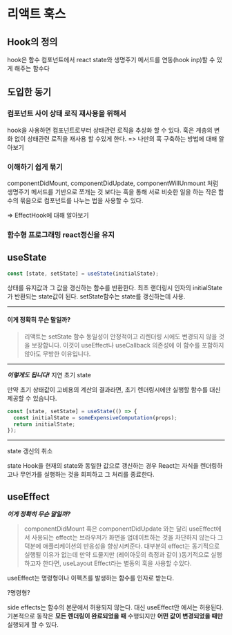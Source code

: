 # 리액트 훅스

## Hook의 정의

hook은 함수 컴포넌트에서 react state와 생명주기 메서드를 연동(hook inp)할 수 있게 해주는 함수다

## 도입한 동기

### 컴포넌트 사이 상태 로직 재사용을 위해서

hook을 사용하면 컴포넌트로부터 상태관련 로직을 추상화 할 수 있다. 훅은 계층의 변화 없이 상태관련 로직을 재사용 할 수있게 한다. => 나만의 훅 구축하는 방법에 대해 알아보기

### 이해하기 쉽게 묶기

componentDidMount, componentDidUpdate, componentWillUnmount 처럼 생명주기 메서드를 기반으로 쪼개는 것 보다는 훅을 통해 서로 비슷한 일을 하는 작은 함수의 묶음으로 컴포넌트를 나누는 법을 사용할 수 있다.

=> EffectHook에 대해 알아보기

### 함수형 프로그래밍 react정신을 유지

## useState

```js
const [state, setState] = useState(initialState);
```

상태를 유지값과 그 값을 갱신하는 함수를 반환한다.
최초 랜더링시 인자의 initialState가 반환되는 state값이 된다.
setState함수는 state를 갱신하는데 사용.

---

#### **이게 정확히 무슨 말일까?**

> 리액트는 setState 함수 동일성이 안정적이고 리렌더링 시에도 변경되지 않을 것을 보장합니다. 이것이 useEffect나 useCallback 의존성에 이 함수를 포함하지 않아도 무방한 이유입니다.

---

**_이렇게도 됩니다!_** 지연 초기 state

만약 초기 상태값이 고비용의 계산의 결과라면, 초기 렌더링시에만 실행할 함수를 대신 제공할 수 있습니다.

```javascript
const [state, setState] = useState(() => {
  const initialState = someExpensiveComputation(props);
  return initialState;
});
```

---

state 갱신의 취소

state Hook을 현재의 state와 동일한 값으로 갱신하는 경우 React는 자식을 렌더링하고나 무언가를 실행하는 것을 회피하고 그 처리를 종료한다.

## useEffect

**_이게 정확히 무슨 말일까?_**

> componentDidMount 혹은 componentDidUpdate 와는 달리 useEffect에서 사용되는 effect는 브라우저가 화면을 업데이트하는 것을 차단하지 않는다 그덕분에 애플리케이션의 반응성을 향상시켜준다. 대부분의 effect는 동기적으로 실행될 이유가 없는데 만약 드물지만 (레이아웃의 측정과 같이 )동기적으로 실행하고자 한다면, useLayout Effect라는 별동의 훅을 사용할 수있다.

useEffect는 명령형이나 이펙츠를 발생하는 함수를 인자로 받는다.

?명령형?

side effects는 함수의 본문에서 허용되지 않는다. 대신 useEffect안 에서는 허용된다.
기본적으로 동작은 **모든 렌더링이 완료되었을 때** 수행되지만 **어떤 값이 변경되었을 때만** 실행되게 할 수 있다.
